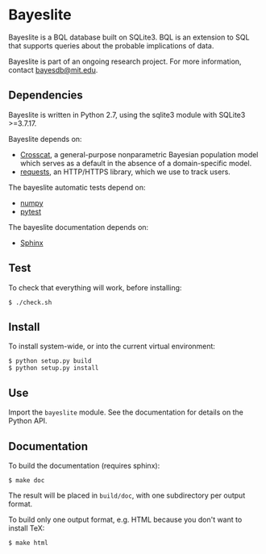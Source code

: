 # Bayeslite

Bayeslite is a BQL database built on SQLite3.  BQL is an extension to
SQL that supports queries about the probable implications of data.

Bayeslite is part of an ongoing research project.  For more
information, contact bayesdb@mit.edu.

## Dependencies

Bayeslite is written in Python 2.7, using the sqlite3 module with
SQLite3 >=3.7.17.

Bayeslite depends on:

- [Crosscat](https://github.com/probcomp/crosscat),
  a general-purpose nonparametric Bayesian population model which
  serves as a default in the absence of a domain-specific model.
- [requests](http://www.python-requests.org/), an HTTP/HTTPS library,
  which we use to track users.

The bayeslite automatic tests depend on:

- [numpy](http://www.numpy.org)
- [pytest](https://pytest.org/)

The bayeslite documentation depends on:

- [Sphinx](http://sphinx-doc.org/)

## Test

To check that everything will work, before installing:

```
$ ./check.sh
```

## Install

To install system-wide, or into the current virtual environment:

```
$ python setup.py build
$ python setup.py install
```

## Use

Import the `bayeslite` module.  See the documentation for details on
the Python API.

## Documentation

To build the documentation (requires sphinx):

```
$ make doc
```

The result will be placed in `build/doc`, with one subdirectory per
output format.

To build only one output format, e.g. HTML because you don't want to
install TeX:

```
$ make html
```
